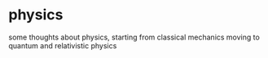 # physics
some thoughts about physics, starting from classical mechanics moving to quantum and relativistic physics

